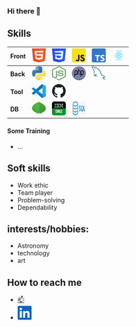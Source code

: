 ### Hi there 👋


## Skills
 
| **Front** | <img height="32" width="32" src="./img/HTML5_logo.svg"/> | <img height="32" width="32" src="./img/CSS3_logo.svg"/> | <img height="32" width="32" src="./img/JavaScript_logo.svg" /> | <img height="32" width="32" src="./img/Typescript_logo_2020.svg"/> | <img height="32" width="32" src="./img/React-icon.svg" /> |
| :---        |    :----:   |    :----:   |    :----:   |    :----:   |    :----:   |
|**Back**  | <img height="32" width="32" src="./img/Python_logo.svg" /> | <img height="32" width="32" src="./img/Node.js min_logo.svg" /> | <img height="32" width="32" src="./img/PHP-logo.svg"/> | <img height="32" width="32" src="./img/MySQL min.svg" /> |
|**Tool**  | <img height="32" width="32" src="./img/VSC icon.svg" /> | <img height="32" width="32" src="./img/Git icon.svg" /> 
|**DB**  | <img height="32" width="32" src="./img/MongoDB-min Logo.svg" /> | <img height="32" width="32" src="./img/300x300xIBM-DB2-logo.png.pagespeed.ic_.ZyQH7PLHmc.png" />| <img height="32" width="32" src="./img/sql.png" />


#### Some Training

-  ...


## Soft skills 

-   Work ethic
-   Team player
-   Problem-solving 
-   Dependability
  

## interests/hobbies:   

-   Astronomy 
-   technology  
-   art   
    
 
## How to reach me 

-   [:mailbox:](mailto:laurent.degimbe@gmail.com)
-   [<img height="32" width="32" src="./img/LinkedIn min_Logo.svg" />](https://www.linkedin.com/in/laurent-degimbe-116765190/) 
